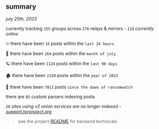 
## summary
_july 25th, 2023_

currently tracking `155` groups across `276` relays & mirrors - _`110` currently online_

⏲ there have been `16` posts within the `last 24 hours`

🦈 there have been `264` posts within the `month of july`

🪐 there have been `1124` posts within the `last 90 days`

🏚 there have been `2320` posts within the `year of 2023`

🦕 there have been `7011` posts `since the dawn of ransomwatch`

there are `85` custom parsers indexing posts

_`20` sites using v2 onion services are no longer indexed - [support.torproject.org](https://support.torproject.org/onionservices/v2-deprecation/)_

> see the project [README](https://github.com/joshhighet/ransomwatch#ransomwatch--) for backend technicals
